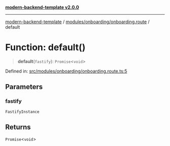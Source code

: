 [**modern-backend-template v2.0.0**](../../../../README.md)

***

[modern-backend-template](../../../../modules.md) / [modules/onboarding/onboarding.route](../README.md) / default

# Function: default()

> **default**(`fastify`): `Promise`\<`void`\>

Defined in: [src/modules/onboarding/onboarding.route.ts:5](https://github.com/maemreyo/saas-4cus-nodejs/blob/1a77de11cd6eaefe66c31c7f5de281673fc25ce5/src/modules/onboarding/onboarding.route.ts#L5)

## Parameters

### fastify

`FastifyInstance`

## Returns

`Promise`\<`void`\>

